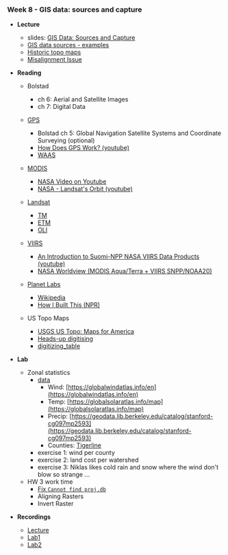 ### Week 8 - GIS data: sources and capture

- **Lecture**
  - slides: [GIS Data: Sources and Capture](ESM263_Week8.pdf)
  - [GIS data sources - examples](../../general/data_sources.md)
  - [Historic topo maps](historic_maps/index.md)
  - [Misalignment Issue](Anchorage_A-8_NW_L61149B7.tif)

- **Reading**
    - Bolstad
      - ch 6: Aerial and Satellite Images
      - ch 7: Digital Data
      
    - [GPS](https://www.gps.gov/)
      - Bolstad ch 5: Global Navigation Satellite Systems and Coordinate Surveying (optional)
      - [How Does GPS Work? (youtube)](https://www.youtube.com/watch?v=FU_pY2sTwTA)
      - [WAAS](https://www.faa.gov/about/office_org/headquarters_offices/ato/service_units/techops/navservices/gnss/waas)
    - [MODIS](https://modis.gsfc.nasa.gov/)
      - [NASA Video on Youtube](https://www.youtube.com/@NASAgovVideo)
      - [NASA - Landsat's Orbit (youtube)](https://www.youtube.com/watch?v=P-lbujsVa2M)
    - [Landsat](https://landsat.gsfc.nasa.gov/)
      - [TM](https://landsat.gsfc.nasa.gov/thematic-mapper/)
      - [ETM](https://landsat.gsfc.nasa.gov/the-enhanced-thematic-mapper-plus-etm/)
      - [OLI](https://landsat.gsfc.nasa.gov/satellites/landsat-8/spacecraft-instruments/operational-land-imager/)
    - [VIIRS](https://en.wikipedia.org/wiki/Visible_Infrared_Imaging_Radiometer_Suite)
      - [An Introduction to Suomi-NPP NASA VIIRS Data Products (youtube)](https://www.youtube.com/watch?v=Qu_givjJzds)
      - [NASA Worldview (MODIS Aqua/Terra + VIIRS SNPP/NOAA20)](https://worldview.earthdata.nasa.gov/?v=-131.98058280379752,25.422001051654583,-109.1454409595031,47.900343804631895&l=Reference_Labels_15m(hidden),Reference_Features_15m(hidden),Coastlines_15m(hidden),VIIRS_NOAA20_CorrectedReflectance_TrueColor,VIIRS_SNPP_CorrectedReflectance_TrueColor,MODIS_Aqua_CorrectedReflectance_TrueColor(hidden),MODIS_Terra_CorrectedReflectance_TrueColor(hidden)&lg=true&t=2023-02-20-T19%3A59%3A01Z)
    - [Planet Labs](https://www.planet.com/)
      - [Wikipedia](https://en.wikipedia.org/wiki/Planet_Labs)
      - [How I Built This (NPR)](https://www.npr.org/2021/12/10/1063119670/planet-will-marshall-and-robbie-schingler)
    - US Topo Maps
      - [USGS US Topo: Maps for America](https://www.usgs.gov/programs/national-geospatial-program/us-topo-maps-america)
      - [Heads-up digitising](https://docs.qgis.org/3.22/en/docs/gentle_gis_introduction/data_capture.html#heads-up-digitising)
      - [digitizing_table](https://upload.wikimedia.org/wikipedia/commons/e/e6/1989._Tommy_Gregg_with_an_early_digitizing_table_behind_him._Tommy_led_the_first_efforts_to_automate_the_Region_6_aerial_detection_survey_GIS_data._Portland,_OR._(35432849605).jpg)
      
- **Lab**
  - Zonal statistics
    - [data](lab8.zip)
      - Wind: [https://globalwindatlas.info/en](https://globalwindatlas.info/en)
      - Temp: [https://globalsolaratlas.info/map](https://globalsolaratlas.info/map)
      - Precip: [https://geodata.lib.berkeley.edu/catalog/stanford-cg097mp2593](https://geodata.lib.berkeley.edu/catalog/stanford-cg097mp2593)
      - Counties: [Tigerline](https://catalog.data.gov/dataset/tiger-line-shapefile-2019-state-california-current-county-subdivision-state-based)
    - exercise 1: wind per county
    - exercise 2: land cost per watershed
    - exercise 3: Niklas likes cold rain and snow where the wind don't blow so strange ...    
  - HW 3 work time
    - [Fix `Cannot find proj.db`](../../general/macOS_proj/index.md)
    - Aligning Rasters
    - Invert Raster
  
- **Recordings**
    - [Lecture](https://ucsb.box.com/s/q222ibaqs0dyje3n33ja8o37x5ik8e2k)
    - [Lab1](https://ucsb.box.com/s/u29u368xjs3f49tw1lu5n9u4bl5bxv6l)
    - [Lab2](https://ucsb.box.com/s/lshffj1s0oywxe1qbzz7neo88nrm80rv)
